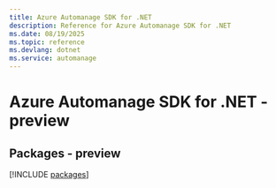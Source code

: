 ```yaml
---
title: Azure Automanage SDK for .NET
description: Reference for Azure Automanage SDK for .NET
ms.date: 08/19/2025
ms.topic: reference
ms.devlang: dotnet
ms.service: automanage
---
```

# Azure Automanage SDK for .NET - preview
## Packages - preview
[!INCLUDE [packages](automanage-index.md)]